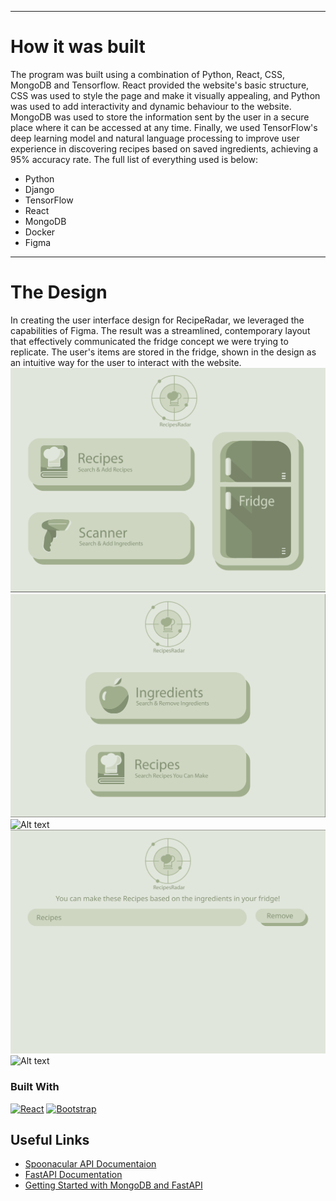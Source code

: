 <hr>
<h1> How it was built </h1>
The program was built using a combination of Python, React, CSS, MongoDB and Tensorflow. React provided the website's basic structure, CSS was used to style the page and make it visually appealing, and Python was used to add interactivity and dynamic behaviour to the website. MongoDB was used to store the information sent by the user in a secure place where it can be accessed at any time. Finally, we used TensorFlow's deep learning model and natural language processing to improve
user experience in discovering recipes based on saved ingredients, achieving a 95% accuracy rate. The full list of everything used is below:
<ul>
<li>Python</li>
<li>Django</li>
<li>TensorFlow</li>
<li>React</li>
<li>MongoDB</li>
<li>Docker</li>
<li>Figma</li>
</ul>
<hr>
<h1> The Design </h1>
In creating the user interface design for RecipeRadar, we leveraged the capabilities of Figma. The result was a streamlined, contemporary layout that effectively communicated the fridge concept we were trying to replicate. The user's items are stored in the fridge, shown in the design as an intuitive way for the user to interact with the website.
<img src="/Images/Home.png" alt="Alt text" title="Optional title">
<img src="/Images/Fridge.png" alt="Alt text" title="Optional title">
<img src="/Images/Type&nbspIngredient.png.png" alt="Alt text" title="Optional title">
<img src="/Images/Recipe Recommendation.png" alt="Alt text" title="Optional title">
<img src="/Images/Type Recipe.png.png" alt="Alt text" title="Optional title">

### Built With
[![React][React.js]][React-url]
[![Bootstrap][Bootstrap.com]][Bootstrap-url]

## Useful Links

* [Spoonacular API Documentaion](https://spoonacular.com/food-api/docs)
* [FastAPI Documentation](https://fastapi.tiangolo.com/)
* [Getting Started with MongoDB and FastAPI](https://www.mongodb.com/developer/languages/python/python-quickstart-fastapi/)


<!-- MARKDOWN LINKS & IMAGES -->
[React.js]: https://img.shields.io/badge/React-20232A?style=for-the-badge&logo=react&logoColor=61DAFB
[React-url]: https://reactjs.org/

[Bootstrap.com]: https://img.shields.io/badge/Bootstrap-563D7C?style=for-the-badge&logo=bootstrap&logoColor=white
[Bootstrap-url]: https://getbootstrap.com
